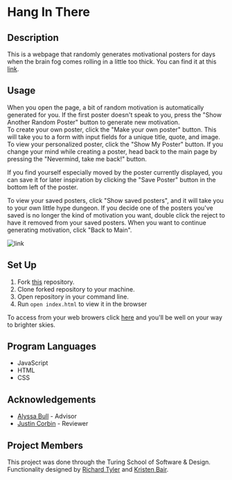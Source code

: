 # Hang In There

## Description
  This is a webpage that randomly generates motivational posters for days when the brain fog comes rolling in a little too thick. You can find it at this [link](file:///Users/richardtyler/turing/mod1/projects/hang-in-there-boilerplate/index.html).

## Usage
  When you open the page, a bit of random motivation is automatically generated for you. If the first poster doesn't speak to you, press the "Show Another Random Poster" button to generate new motivation. <br>
  To create your own poster, click the "Make your own poster" button. This will take you to a form with input fields for a unique title, quote, and image. To view your personalized poster, click the "Show My Poster" button. If you change your mind while creating a poster, head back to the main page by pressing the "Nevermind, take me back!" button. <br>


  If you find yourself especially moved by the poster currently displayed, you can save it for later inspiration by clicking the "Save Poster" button in the bottom left of the poster. <br>


  To view your saved posters, click "Show saved posters", and it will take you to your own little hype dungeon. If you decide one of the posters you've saved is no longer the kind of motivation you want, double click the reject to have it removed from your saved posters. When you want to continue generating motivation, click "Back to Main". <br>

![link](https://media.giphy.com/media/yTJDnhuFPBRhLkDIvY/giphy.gif)

## Set Up
1. Fork [this](https://github.com/richardltyler/hang-in-there-boilerplate) repository.
2. Clone forked repository to your machine.
3. Open repository in your command line.
4. Run `open index.html` to view it in the browser

To access from your web browers click [here](file:///Users/richardtyler/turing/mod1/projects/hang-in-there-boilerplate/index.html) and you'll be well on your way to brighter skies.

## Program Languages
* JavaScript
* HTML
* CSS

## Acknowledgements
* [Alyssa Bull](https://github.com/alyssabull) - Advisor
* [Justin Corbin]() - Reviewer

## Project Members
This project was done through the Turing School of Software & Design. Functionality designed by [Richard Tyler](https://github.com/richardltyler) and [Kristen Bair](https://github.com/kristenmb).
